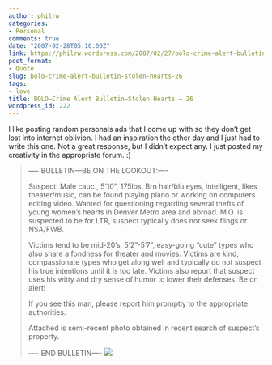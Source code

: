 ```yaml
---
author: philrw
categories:
- Personal
comments: true
date: "2007-02-28T05:10:00Z"
link: https://philrw.wordpress.com/2007/02/27/bolo-crime-alert-bulletin-stolen-hearts-26/
post_format:
- Quote
slug: bolo-crime-alert-bulletin-stolen-hearts-26
tags:
- love
title: BOLO—Crime Alert Bulletin—Stolen Hearts – 26
wordpress_id: 222
---
```


I like posting random personals ads that I come up with so they don’t get lost into internet oblivion. I had an inspiration the other day and I just had to write this one. Not a great response, but I didn’t expect any. I just posted my creativity in the appropriate forum. :)


<blockquote>—- BULLETIN—BE ON THE LOOKOUT:—-

Suspect: Male cauc., 5’10”, 175lbs. Brn hair/blu eyes, intelligent, likes theater/music, can be found playing piano or working on computers editing video. Wanted for questioning regarding several thefts of young women’s hearts in Denver Metro area and abroad. M.O. is suspected to be for LTR, suspect typically does not seek flings or NSA/FWB.

Victims tend to be mid-20’s, 5’2”-5’7”, easy-going “cute” types who also share a fondness for theater and movies. Victims are kind, compassionate types who get along well and typically do not suspect his true intentions until it is too late. Victims also report that suspect uses his witty and dry sense of humor to lower their defenses. Be on alert!

If you see this man, please report him promptly to the appropriate authorities.

Attached is semi-recent photo obtained in recent search of suspect’s property.

—- END BULLETIN—-
[![](http://philrw.files.wordpress.com/2007/02/vhxp60ti5uznvle6nek0aglaq6ei.jpg)](http://philrw.files.wordpress.com/2007/02/vhxp60ti5uznvle6nek0aglaq6ei.jpg)</blockquote>
